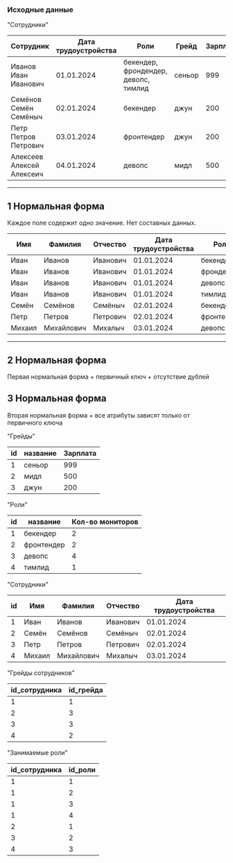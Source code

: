 ### Исходные данные

"Сотрудники"

| Сотрудник                 | Дата трудоустройства | Роли                                 | Грейд  | Зарплата | Кол-во мониторов |
|---------------------------|----------------------|--------------------------------------|--------|----------|------------------|
| Иванов Иван Иванович      | 01.01.2024           | бекендер, фрондендер, девопс, тимлид | сеньор | 999      | 4                |
| Семёнов Семён Семёныч     | 02.01.2024           | бекендер                             | джун   | 200      | 2                |
| Петр Петров Петрович      | 03.01.2024           | фронтендер                           | джун   | 200      | 2                |
| Алексеев Алексей Алексеич | 04.01.2024           | девопс                               | мидл   | 500      | 4                |

---

## 1 Нормальная форма

Каждое поле содержит одно значение. Нет составных данных.

| Имя    | Фамилия    | Отчество | Дата трудоустройства | Роль       | Грейд  | Зарплата | Кол-во мониторов |
|--------|------------|----------|----------------------|------------|--------|----------|------------------|
| Иван   | Иванов     | Иванович | 01.01.2024           | бекендер   | сеньор | 999      | 2                |
| Иван   | Иванов     | Иванович | 01.01.2024           | фрондендер | сеньор | 999      | 2                |
| Иван   | Иванов     | Иванович | 01.01.2024           | девопс     | сеньор | 999      | 4                |
| Иван   | Иванов     | Иванович | 01.01.2024           | тимлид     | сеньор | 999      | 1                |
| Семён  | Семёнов    | Семёныч  | 02.01.2024           | бекендер   | джун   | 200      | 2                |
| Петр   | Петров     | Петрович | 02.01.2024           | фронтендер | джун   | 200      | 2                |
| Михаил | Михайлович | Михалыч  | 03.01.2024           | девопс     | мидл   | 500      | 4                |

---

## 2 Нормальная форма

Первая нормальная форма + первичный ключ + отсутствие дублей

## 3 Нормальная форма

Вторая нормальная форма + все атрибуты зависят только от первичного ключа

"Грейды"

| id | название | Зарплата |
|----|----------|----------|
| 1  | сеньор   | 999      |
| 2  | мидл     | 500      |
| 3  | джун     | 200      |

"Роли"

| id | название   | Кол-во мониторов |
|----|------------|------------------|
| 1  | бекендер   | 2                |
| 2  | фронтендер | 2                |
| 3  | девопс     | 4                |
| 4  | тимлид     | 1                |

"Сотрудники"

| id | Имя    | Фамилия    | Отчество | Дата трудоустройства |
|----|--------|------------|----------|----------------------|
| 1  | Иван   | Иванов     | Иванович | 01.01.2024           |
| 2  | Семён  | Семёнов    | Семёныч  | 02.01.2024           |
| 3  | Петр   | Петров     | Петрович | 02.01.2024           |
| 4  | Михаил | Михайлович | Михалыч  | 03.01.2024           |

"Грейды сотрудников"

| id_сотрудника | id_грейда |
|---------------|-----------|
| 1             | 1         |
| 2             | 3         |
| 3             | 3         |
| 4             | 2         |

"Занимаемые роли"

| id_сотрудника | id_роли |
|---------------|---------|
| 1             | 1       |
| 1             | 2       |
| 1             | 3       |
| 1             | 4       |
| 2             | 1       |
| 3             | 2       |
| 4             | 3       |



[//]: # ("Соотношение мониторов и столов")

[//]: # (| Кол-во мониторов | Кол-во столов |)
[//]: # (|------------------|---------------|)
[//]: # (| 1                | 1             |)
[//]: # (| 2                | 1             |)
[//]: # (| 3                | 2             |)
[//]: # (| 4                | 2             |)